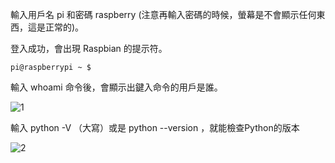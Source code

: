 輸入用戶名 pi 和密碼 raspberry (注意再輸入密碼的時候，螢幕是不會顯示任何東西，這是正常的)。

登入成功，會出現 Raspbian 的提示符。

```pi@raspberrypi ~ $```

輸入 whoami 命令後，會顯示出鍵入命令的用戶是誰。

![1](https://raw.githubusercontent.com/a010891000/test/master/image/Raspbian/1.png)


輸入 python -V （大寫）或是 python --version ，就能檢查Python的版本

![2](https://raw.githubusercontent.com/a010891000/test/master/image/Raspbian/2.png)